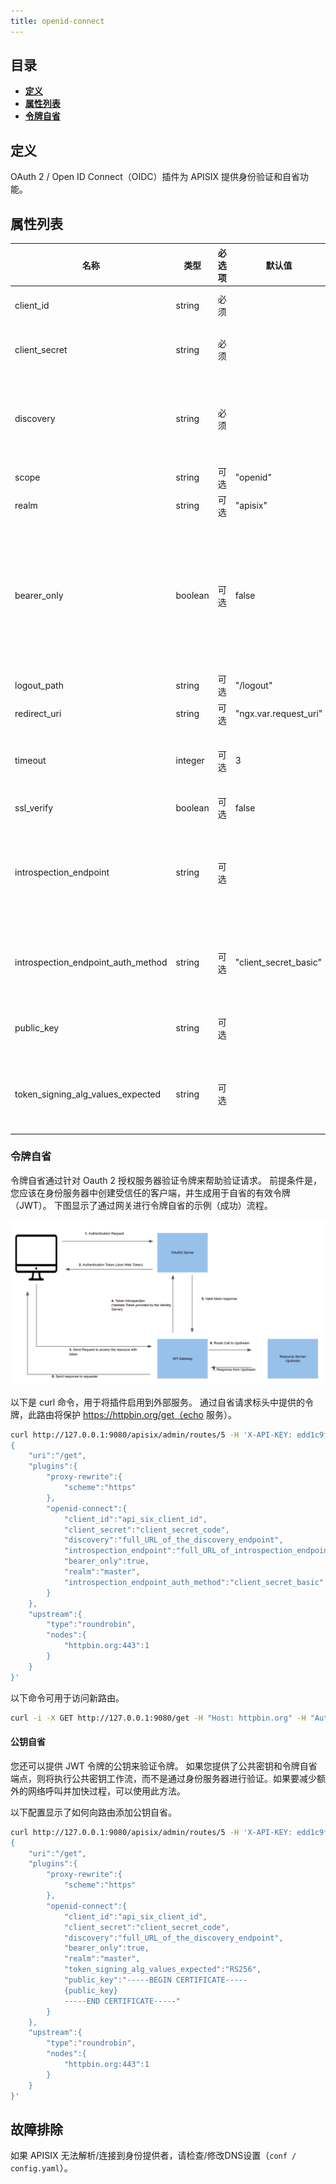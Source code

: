 ```yaml
---
title: openid-connect
---
```


<!--
#
# Licensed to the Apache Software Foundation (ASF) under one or more
# contributor license agreements.  See the NOTICE file distributed with
# this work for additional information regarding copyright ownership.
# The ASF licenses this file to You under the Apache License, Version 2.0
# (the "License"); you may not use this file except in compliance with
# the License.  You may obtain a copy of the License at
#
#     http://www.apache.org/licenses/LICENSE-2.0
#
# Unless required by applicable law or agreed to in writing, software
# distributed under the License is distributed on an "AS IS" BASIS,
# WITHOUT WARRANTIES OR CONDITIONS OF ANY KIND, either express or implied.
# See the License for the specific language governing permissions and
# limitations under the License.
#
-->

## 目录

- [**定义**](#定义)
- [**属性列表**](#属性列表)
- [**令牌自省**](#令牌自省)

## 定义

OAuth 2 / Open ID Connect（OIDC）插件为 APISIX 提供身份验证和自省功能。

## 属性列表

| 名称                               | 类型    | 必选项 | 默认值                | 有效值  | 描述                                           |
| ---------------------------------- | ------- | ------ | --------------------- | ------- | ---------------------------------------------- |
| client_id                          | string  | 必须   |                       |         | OAuth 客户端 ID                                |
| client_secret                      | string  | 必须   |                       |         | OAuth 客户端 secret                            |
| discovery                          | string  | 必须   |                       |         | 身份服务器的发现端点的 URL                     |
| scope                              | string  | 可选   | "openid"              |         | 用于认证                                       |
| realm                              | string  | 可选   | "apisix"              |         | 用于认证                                       |
| bearer_only                        | boolean | 可选   | false                 |         | 设置为`true`将检查请求中带有承载令牌的授权标头 |
| logout_path                        | string  | 可选   | "/logout"             |         |                                                |
| redirect_uri                       | string  | 可选   | "ngx.var.request_uri" |         |                                                |
| timeout                            | integer | 可选   | 3                     | [1,...] | 超时时间，单位为秒                             |
| ssl_verify                         | boolean | 可选   | false                 |         |                                                |
| introspection_endpoint             | string  | 可选   |                       |         | 身份服务器的令牌验证端点的 URL                 |
| introspection_endpoint_auth_method | string  | 可选   | "client_secret_basic" |         | 令牌自省的认证方法名称                         |
| public_key                         | string  | 可选   |                       |         | 验证令牌的公钥                                 |
| token_signing_alg_values_expected  | string  | 可选   |                       |         | 用于对令牌进行签名的算法                       |

### 令牌自省

令牌自省通过针对 Oauth 2 授权服务器验证令牌来帮助验证请求。
前提条件是，您应该在身份服务器中创建受信任的客户端，并生成用于自省的有效令牌（JWT）。
下图显示了通过网关进行令牌自省的示例（成功）流程。

![token introspection](../../../assets/images/plugin/oauth-1.png)

以下是 curl 命令，用于将插件启用到外部服务。
通过自省请求标头中提供的令牌，此路由将保护 https://httpbin.org/get（echo 服务）。

```bash
curl http://127.0.0.1:9080/apisix/admin/routes/5 -H 'X-API-KEY: edd1c9f034335f136f87ad84b625c8f1' -X PUT -d '
{
    "uri":"/get",
    "plugins":{
        "proxy-rewrite":{
            "scheme":"https"
        },
        "openid-connect":{
            "client_id":"api_six_client_id",
            "client_secret":"client_secret_code",
            "discovery":"full_URL_of_the_discovery_endpoint",
            "introspection_endpoint":"full_URL_of_introspection_endpoint",
            "bearer_only":true,
            "realm":"master",
            "introspection_endpoint_auth_method":"client_secret_basic"
        }
    },
    "upstream":{
        "type":"roundrobin",
        "nodes":{
            "httpbin.org:443":1
        }
    }
}'
```

以下命令可用于访问新路由。

```bash
curl -i -X GET http://127.0.0.1:9080/get -H "Host: httpbin.org" -H "Authorization: Bearer {replace_jwt_token}"
```

#### 公钥自省

您还可以提供 JWT 令牌的公钥来验证令牌。 如果您提供了公共密钥和令牌自省端点，则将执行公共密钥工作流，而不是通过身份服务器进行验证。如果要减少额外的网络呼叫并加快过程，可以使用此方法。

以下配置显示了如何向路由添加公钥自省。

```bash
curl http://127.0.0.1:9080/apisix/admin/routes/5 -H 'X-API-KEY: edd1c9f034335f136f87ad84b625c8f1' -X PUT -d '
{
    "uri":"/get",
    "plugins":{
        "proxy-rewrite":{
            "scheme":"https"
        },
        "openid-connect":{
            "client_id":"api_six_client_id",
            "client_secret":"client_secret_code",
            "discovery":"full_URL_of_the_discovery_endpoint",
            "bearer_only":true,
            "realm":"master",
            "token_signing_alg_values_expected":"RS256",
            "public_key":"-----BEGIN CERTIFICATE-----
            {public_key}
            -----END CERTIFICATE-----"
        }
    },
    "upstream":{
        "type":"roundrobin",
        "nodes":{
            "httpbin.org:443":1
        }
    }
}'
```

## 故障排除

如果 APISIX 无法解析/连接到身份提供者，请检查/修改DNS设置（`conf / config.yaml`）。
